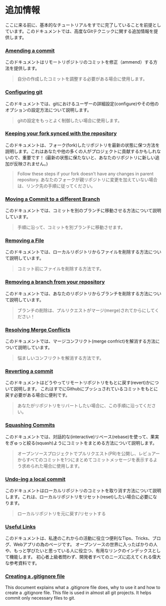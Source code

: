 # 追加情報

ここに来る前に、基本的なチュートリアルをすでに完了していることを前提としています。このドキュメントでは、高度なGitテクニックに関する追加情報を提供します。

### [Amending a commit](amending-a-commit.md)
このドキュメントはリモートリポジトリのコミットを修正（ammend）する方法を提供します。
> 自分の作成したコミットを調整する必要がある場合に使用します。

### [Configuring git](configuring-git.md)
このドキュメントでは、gitにおけるユーザーの詳細設定(configure)やその他のオプションの設定方法について説明します。
> gitの設定をもっとよく制御したい場合に使用します。

### [Keeping your fork synced with the repository](keeping-your-fork-synced-with-this-repository.md)
このドキュメントは、フォーク(fork)したリポジトリを最新の状態に保つ方法を説明します。これはあなたや他の多くの人がプロジェクトに貢献するかもしれないので、重要です！
(最新の状態に保たないと、あなたのリポジトリに新しい追加が反映されません。)
> Follow these steps if your fork doesn't have any changes in parent repository.
> あなたのフォークが親リポジトリに変更を加えていない場合は、リンク先の手順に従ってください。

### [Moving a Commit to a different Branch](moving-a-commit-to-a-different-branch.md)
このドキュメントでは、コミットを別のブランチに移動させる方法について説明しています。
> 手順に沿って、コミットを別ブランチに移動させます。

### [Removing a File](removing-a-file.md)
このドキュメントでは、ローカルリポジトリからファイルを削除する方法について説明しています。
> コミット前にファイルを削除する方法です。

### [Removing a branch from your repository](removing-branch-from-your-repository.md)
このドキュメントでは、あなたのリポジトリからブランチを削除する方法について説明しています。
> ブランチの削除は、プルリクエストがマージ(merge)されてからにしてください！

### [Resolving Merge Conflicts](resolving-merge-conflicts.md)
このドキュメントでは、マージコンフリクト(merge confrict)を解消する方法について説明しています。
> 悩ましいコンフリクトを解消する方法です。

### [Reverting a commit](reverting-a-commit.md)
このドキュメントはどうやってリモートリポジトリをもとに戻す(revert)かについて説明します。
これはすでにGithubにプッシュされているコミットをもとに戻す必要がある場合に便利です。
> あなたがリポジトリをリバートしたい場合に、この手順に沿ってください。

### [Squashing Commits](squashing-commits.md)
このドキュメントでは、対話的な(interactive)リベース(rebase)を使って、果実をぎゅっと絞る(squash)ようにコミットをまとめる方法について説明します。
> オープンソースプロジェクトでプルリクエスト(PR)を公開し、レビュアーからすべてのコミットを1つにまとめてコミットメッセージを表示するよう求められた場合に使用します。

### [Undo-ing a local commit](undoing-a-commit.md)
このドキュメントはローカルリポジトリのコミットを取り消す方法について説明します。これは、ローカルリポジトリをリセット(reset)したい場合に必要になります。
> ローカルリポジトリを元に戻す/リセットする

### [Useful Links](Useful-links-for-further-learning.md)
このドキュメントは、私達のこれからの活動に役立つ便利なTips、Tricks、ブログ、Webアプリの為のページです。
オープンソースの世界に入ったばかりの人や、もっと学びたいと思っている人に役立つ、有用なリンクのインデックスとして機能します。
初心者上級者問わず、開発者すべてのニーズに応えてくれる偉大な参考資料です。

### [Creating a .gitignore file](creating-a-gitignore-file.md)
This document explains what a .gitignore file does, why to use it and how to create a .gitignore file. This file is used in almost all git projects. It helps commit only necessary files to git.

